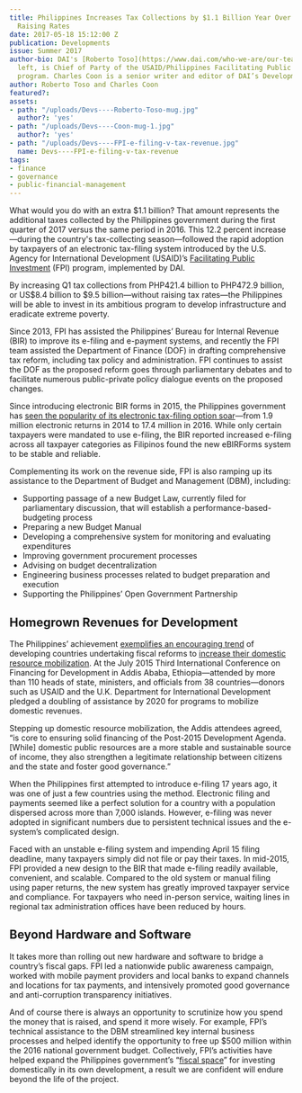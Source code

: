 ```yaml
---
title: Philippines Increases Tax Collections by $1.1 Billion Year Over Year—Without
  Raising Rates
date: 2017-05-18 15:12:00 Z
publication: Developments
issue: Summer 2017
author-bio: DAI's [Roberto Toso](https://www.dai.com/who-we-are/our-team/roberto-toso),
  left, is Chief of Party of the USAID/Philippines Facilitating Public Investment
  program. Charles Coon is a senior writer and editor of DAI’s Developments newsletter.
author: Roberto Toso and Charles Coon
featured?: 
assets:
- path: "/uploads/Devs----Roberto-Toso-mug.jpg"
  author?: 'yes'
- path: "/uploads/Devs----Coon-mug-1.jpg"
  author?: 'yes'
- path: "/uploads/Devs----FPI-e-filing-v-tax-revenue.jpg"
  name: Devs----FPI-e-filing-v-tax-revenue
tags:
- finance
- governance
- public-financial-management
---
```


What would you do with an extra $1.1 billion? That amount represents the additional taxes collected by the Philippines government during the first quarter of 2017 versus the same period in 2016. This 12.2 percent increase—during the country's tax-collecting season—followed the rapid adoption by taxpayers of an electronic tax-filing system introduced by the U.S. Agency for International Development (USAID)’s [Facilitating Public Investment](https://www.dai.com/our-work/projects/philippines-facilitating-public-investment-fpi) (FPI) program, implemented by DAI.




By increasing Q1 tax collections from PHP421.4 billion to PHP472.9 billion, or US$8.4 billion to $9.5 billion—without raising tax rates—the Philippines will be able to invest in its ambitious program to develop infrastructure and eradicate extreme poverty. 

<script id="infogram_0_e_filing_soars_in_philippines_fueling_tax_revenue_growth" title="E-Filing Soars in Philippines, Fueling Tax-Revenue Growth" src="//e.infogr.am/js/dist/embed.js?odf" type="text/javascript"></script>

Since 2013, FPI has assisted the Philippines’ Bureau for Internal Revenue (BIR) to improve its e-filing and e-payment systems, and recently the FPI team assisted the Department of Finance (DOF) in drafting comprehensive tax reform, including tax policy and administration. FPI continues to assist the DOF as the proposed reform goes through parliamentary debates and to facilitate numerous public-private policy dialogue events on the proposed changes.

Since introducing electronic BIR forms in 2015, the Philippines government has [seen the popularity of its electronic tax-filing option soar](http://dai-global-developments.com/articles/philippines-experiences-major-increase-in-electronic-tax-filing/)—from 1.9 million electronic returns in 2014 to 17.4 million in 2016. While only certain taxpayers were mandated to use e-filing, the BIR reported increased e-filing across all taxpayer categories as Filipinos found the new eBIRForms system to be stable and reliable.

<aside><p>Complementing its work on the revenue side, FPI is also ramping up its assistance to the Department of Budget and Management (DBM), including:</p>
<ul>
<li>Supporting passage of a new Budget Law, currently filed for parliamentary discussion, that will establish a performance-based-budgeting process</li>
<li>Preparing a new Budget Manual</li>
<li>Developing a comprehensive system for monitoring and evaluating expenditures</li>
<li>Improving government procurement processes</li>
<li>Advising on budget decentralization</li>
<li>Engineering business processes related to budget preparation and execution</li>
<li>Supporting the Philippines’ Open Government Partnership</li>
</ul>
</aside>

## Homegrown Revenues for Development

The Philippines’ achievement [exemplifies an encouraging trend](http://dai-global-developments.com/articles/long-term-fiscal-reform-takes-root-in-el-salvador-and-elsewhere/) of developing countries undertaking fiscal reforms to [increase their domestic resource mobilization](http://dai-global-developments.com/articles/when-tax-reform-leads-to-increased-funding-for-health-services/). At the July 2015 Third International Conference on Financing for Development in Addis Ababa, Ethiopia—attended by more than 110 heads of state, ministers, and officials from 38 countries—donors such as USAID and the U.K. Department for International Development pledged a doubling of assistance by 2020 for programs to mobilize domestic revenues.

Stepping up domestic resource mobilization, the Addis attendees agreed, “is core to ensuring solid financing of the Post-2015 Development Agenda. [While] domestic public resources are a more stable and sustainable source of income, they also strengthen a legitimate relationship between citizens and the state and foster good governance.”

When the Philippines first attempted to introduce e-filing 17 years ago, it was one of just a few countries using the method. Electronic filing and payments seemed like a perfect solution for a country with a population dispersed across more than 7,000 islands. However, e-filing was never adopted in significant numbers due to persistent technical issues and the e-system’s complicated design. 

Faced with an unstable e-filing system and impending April 15 filing deadline, many taxpayers simply did not file or pay their taxes. In mid-2015, FPI provided a new design to the BIR that made e-filing readily available, convenient, and scalable. Compared to the old system or manual filing using paper returns, the new system has greatly improved taxpayer service and compliance. For taxpayers who need in-person service, waiting lines in regional tax administration offices have been reduced by hours.

<script id="infogram_0_fiscal_space____philippines_fpi" title="Fiscal Space -- Philippines FPI" src="//e.infogr.am/js/dist/embed.js?6L7" type="text/javascript"></script>

## Beyond Hardware and Software

It takes more than rolling out new hardware and software to bridge a country’s fiscal gaps. FPI led a nationwide public awareness campaign, worked with mobile payment providers and local banks to expand channels and locations for tax payments, and intensively promoted good governance and anti-corruption transparency initiatives.

And of course there is always an opportunity to scrutinize how you spend the money that is raised, and spend it more wisely. For example, FPI’s technical assistance to the DBM streamlined key internal business processes and helped identify the opportunity to free up $500 million within the 2016 national government budget. Collectively, FPI’s activities have helped expand the Philippines government’s “[fiscal space](http://dai-global-developments.com/articles/how-tax-assistance-from-usaid-dfid-helps-developing-countries-to-manage-money-and-help-themselves/)” for investing domestically in its own development, a result we are confident will endure beyond the life of the project.
